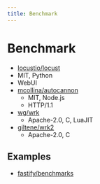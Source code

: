 ```yaml
---
title: Benchmark
---
```


# Benchmark

-  [locustio/locust](https://github.com/locustio/locust)
  - MIT, Python
  - WebUI
- [mcollina/autocannon](https://github.com/mcollina/autocannon)
  - MIT, Node.js
  - HTTP/1.1
- [wg/wrk](https://github.com/wg/wrk)
  - Apache-2.0, C, LuaJIT
- [giltene/wrk2](https://github.com/giltene/wrk2)
  - Apache-2.0, C

## Examples
- [fastify/benchmarks](https://github.com/fastify/benchmarks)
